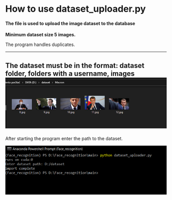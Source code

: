 # How to use dataset_uploader.py

#### The file is used to upload the image dataset to the database

**Minimum dataset size 5 images.**

The program handles duplicates.

---
The dataset must be in the format: dataset folder, folders with a username, images
![markdown logo](Images/dataset.PNG)
---
After starting the program enter the path to the dataset.


![markdown logo](Images/dataset_run.PNG)

